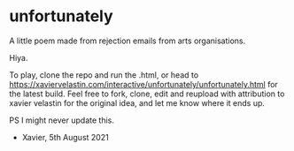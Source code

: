 # unfortunately
A little poem made from rejection emails from arts organisations.

Hiya.

To play, clone the repo and run the .html, or head to https://xaviervelastin.com/interactive/unfortunately/unfortunately.html for the latest build.
Feel free to fork, clone, edit and reupload with attribution to xavier velastin for the original idea, and let me know where it ends up.

PS I might never update this.
- Xavier, 5th August 2021
